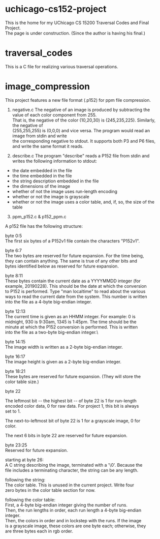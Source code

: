 # uchicago-cs152-project
This is the home for my UChicago CS 15200 Traversal Codes and Final Project.  
The page is under construction. (Since the author is having his final.)

# traversal_codes
This is a C file for realizing various traversal operations.  

# image_compression
This project features a new file format (.p152) for ppm file compression.

1. negative.c
The negative of an image is produced by subtracting the value of each color component from 255.  
That is, the negative of the color (10,20,30) is (245,235,225). Similarly, the negative of  
(255,255,255) is (0,0,0) and vice versa. The program would read an image from stdin and write  
the corresponding negative to stdout. It supports both P3 and P6 files, and write the same format it reads.

2. describe.c
The program "describe" reads a P152 file from stdin and writes the following information to stdout:

- the date embedded in the file
- the time embedded in the file
- the string description embedded in the file
- the dimensions of the image
- whether of not the image uses run-length encoding
- whether or not the image is grayscale
- whether or not the image uses a color table, and, if, so, the size of the table

3. ppm_p152.c & p152_ppm.c

A p152 file has the following structure:

byte 0:5  
The first six bytes of a P152v1 file contain the characters "P152v1".  

byte 6:7  
The two bytes are reserved for future expansion. For the time being,  
they can contain anything. The same is true of any other bits and  
bytes identified below as reserved for future expansion.  

byte 8:11  
These bytes contain the current date as a YYYYMMDD integer (for  
example, 20190228). This should be the date at which the conversion  
to P152 is performed. Type "man localtime" to read about the various  
ways to read the current date from the system. This number is written  
into the file as a 4-byte big-endian integer.  

byte 12:13  
The current time is given as an HHMM integer. For example: 0 is\
midnight, 930 is 9:30am, 1345 is 1:45pm. The time should be the\
minute at which the P152 conversion is performed. This is written\
into the file as a two-byte big-endian integer.\

byte 14:15  
The image width is written as a 2-byte big-endian integer.  

byte 16:17  
The image height is given as a 2-byte big-endian integer.  

byte 18:21  
These bytes are reserved for future expansion. (They will store the  
color table size.)  

byte 22  

The leftmost bit -- the highest bit -- of byte 22 is 1 for run-length  
encoded color data, 0 for raw data. For project 1, this bit is always  
set to 1.  

The next-to-leftmost bit of byte 22 is 1 for a grayscale image, 0 for  
color.  

The next 6 bits in byte 22 are reserved for future expansion.  

byte 23:25  
Reserved for future expansion.  

starting at byte 26:  
A C string describing the image, terminated with a '\0'. Because the  
file includes a terminating character, the string can be any length.  

following the string:  
The color table. This is unused in the current project. Write four  
zero bytes in the color table section for now.  

following the color table:  
First, a 4-byte big-endian integer giving the number of runs.  
Then, the run lengths in order, each run length a 4-byte big-endian  
integer.  
Then, the colors in order and in lockstep with the runs. If the image  
is a grayscale image, these colors are one byte each; otherwise, they  
are three bytes each in rgb order.  
